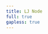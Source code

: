 ```yaml
---
title: LJ Node
full: true
gapless: true
---
```


<code src="./components/home-page.tsx" inline="true"></code>
